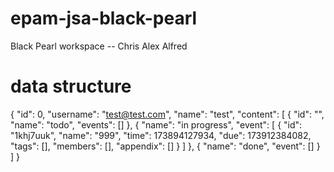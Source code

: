 # epam-jsa-black-pearl
Black Pearl workspace -- Chris Alex Alfred

# data structure
{
    "id": 0,
    "username": "test@test.com",
    "name": "test",
    "content": [
        {
            "id": "",
            "name": "todo",
            "events": []
        },
        {
            "name": "in progress",
            "event": [
                {
                    "id": "1khj7uuk",
                    "name": "999",
                    "time": 173894127934,
                    "due": 173912384082,
                    "tags": [],
                    "members": [],
                    "appendix": []
                }
            ]
        },
        {
            "name": "done",
            "event": []
        }
    ]
}
